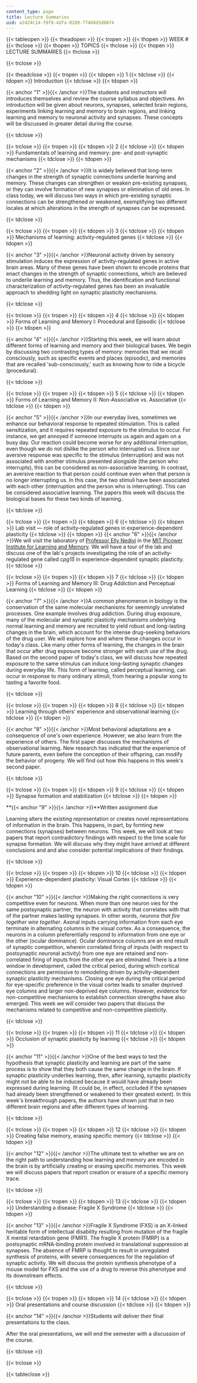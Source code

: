 ```yaml
---
content_type: page
title: Lecture Summaries
uid: a2424c14-f8f8-4dfa-0289-77468d3d08f4
---
```


{{< tableopen >}}
{{< theadopen >}}
{{< tropen >}}
{{< thopen >}}
WEEK #
{{< thclose >}}
{{< thopen >}}
TOPICS
{{< thclose >}}
{{< thopen >}}
LECTURE SUMMARIES
{{< thclose >}}

{{< trclose >}}

{{< theadclose >}}
{{< tropen >}}
{{< tdopen >}}
1
{{< tdclose >}}
{{< tdopen >}}
Introduction
{{< tdclose >}}
{{< tdopen >}}


{{< anchor "1" >}}{{< /anchor >}}The students and instructors will introduces themselves and review the course syllabus and objectives. An introduction will be given about neurons, synapses, selected brain regions, experiments linking learning and memory to brain regions, and linking learning and memory to neuronal activity and synapses. These concepts will be discussed in greater detail during the course.


{{< tdclose >}}

{{< trclose >}}
{{< tropen >}}
{{< tdopen >}}
2
{{< tdclose >}}
{{< tdopen >}}
Fundamentals of learning and memory: pre- and post-synaptic mechanisms
{{< tdclose >}}
{{< tdopen >}}


{{< anchor "2" >}}{{< /anchor >}}It is widely believed that long-term changes in the strength of synaptic connections underlie learning and memory. These changes can strengthen or weaken pre-existing synapses, or they can involve formation of new synapses or elimination of old ones. In class today, we will discuss two ways in which pre-existing synaptic connections can be strengthened or weakened, exemplifying two different locales at which alterations in the strength of synapses can be expressed.


{{< tdclose >}}

{{< trclose >}}
{{< tropen >}}
{{< tdopen >}}
3
{{< tdclose >}}
{{< tdopen >}}
Mechanisms of learning: activity-regulated genes
{{< tdclose >}}
{{< tdopen >}}


{{< anchor "3" >}}{{< /anchor >}}Neuronal activity driven by sensory stimulation induces the expression of activity-regulated genes in active brain areas. Many of these genes have been shown to encode proteins that enact changes in the strength of synaptic connections, which are believed to underlie learning and memory. Thus, the identification and functional characterization of activity-regulated genes has been an invaluable approach to shedding light on synaptic plasticity mechanisms.


{{< tdclose >}}

{{< trclose >}}
{{< tropen >}}
{{< tdopen >}}
4
{{< tdclose >}}
{{< tdopen >}}
Forms of Learning and Memory I: Procedural and Episodic
{{< tdclose >}}
{{< tdopen >}}


{{< anchor "4" >}}{{< /anchor >}}Starting this week, we will learn about different forms of learning and memory and their biological bases. We begin by discussing two contrasting types of memory: memories that we recall consciously, such as specific events and places (episodic), and memories that are recalled 'sub-consciously,' such as knowing how to ride a bicycle (procedural).


{{< tdclose >}}

{{< trclose >}}
{{< tropen >}}
{{< tdopen >}}
5
{{< tdclose >}}
{{< tdopen >}}
Forms of Learning and Memory II: Non-Associative vs. Associative
{{< tdclose >}}
{{< tdopen >}}


{{< anchor "5" >}}{{< /anchor >}}In our everyday lives, sometimes we enhance our behavioral response to repeated stimulation. This is called sensitization, and it requires repeated exposure to the stimulus to occur. For instance, we get annoyed if someone interrupts us again and again on a busy day. Our reaction could become worse for any additional interruption, even though we do not dislike the person who interrupted us. Since our aversive response was specific to the stimulus (interruption) and was not associated with another stimulus presented alongside (the person who interrupts), this can be considered as non-associative learning. In contrast, an aversive reaction to that person could continue even when that person is no longer interrupting us. In this case, the two stimuli have been associated with each other (interruption and the person who is interrupting). This can be considered associative learning. The papers this week will discuss the biological bases for these two kinds of learning.


{{< tdclose >}}

{{< trclose >}}
{{< tropen >}}
{{< tdopen >}}
6
{{< tdclose >}}
{{< tdopen >}}
Lab visit — role of activity-regulated genes in experience-dependent plasticity
{{< tdclose >}}
{{< tdopen >}}
{{< anchor "6" >}}{{< /anchor >}}We will visit the laboratory of [Professor Elly Nedivi](http://picower.mit.edu/elly-nedivi) in the [MIT Picower Institute for Learning and Memory](http://picower.mit.edu/ ). We will have a tour of the lab and discuss one of the lab's projects investigating the role of an activity-regulated gene called _cpg15_ in experience-dependent synaptic plasticity.
{{< tdclose >}}

{{< trclose >}}
{{< tropen >}}
{{< tdopen >}}
7
{{< tdclose >}}
{{< tdopen >}}
Forms of Learning and Memory III: Drug Addiction and Perceptual Learning
{{< tdclose >}}
{{< tdopen >}}


{{< anchor "7" >}}{{< /anchor >}}A common phenomenon in biology is the conservation of the same molecular mechanisms for seemingly unrelated processes. One example involves drug addiction. During drug exposure, many of the molecular and synaptic plasticity mechanisms underlying normal learning and memory are recruited to yield robust and long-lasting changes in the brain, which account for the intense drug-seeking behaviors of the drug user. We will explore how and where these changes occur in today's class. Like many other forms of learning, the changes in the brain that occur after drug exposure become stronger with each use of the drug. Based on the second paper of today's class, we will discuss how repeated exposure to the same stimulus can induce long-lasting synaptic changes during everyday life. This form of learning, called perceptual learning, can occur in response to many ordinary stimuli, from hearing a popular song to tasting a favorite food.


{{< tdclose >}}

{{< trclose >}}
{{< tropen >}}
{{< tdopen >}}
8
{{< tdclose >}}
{{< tdopen >}}
Learning through others' experience and observational learning
{{< tdclose >}}
{{< tdopen >}}


{{< anchor "8" >}}{{< /anchor >}}Most behavioral adaptations are a consequence of one's own experience. However, we also learn from the experience of others. The first paper discusses the mechanisms of observational learning. New research has indicated that the experience of future parents, even before the conception of their offspring, can modify the behavior of progeny. We will find out how this happens in this week's second paper.


{{< tdclose >}}

{{< trclose >}}
{{< tropen >}}
{{< tdopen >}}
9
{{< tdclose >}}
{{< tdopen >}}
Synapse formation and stabilization
{{< tdclose >}}
{{< tdopen >}}


**{{< anchor "9" >}}{{< /anchor >}}**Written assignment due

Learning alters the existing representation or creates novel representations of information in the brain. This happens, in part, by forming new connections (synapses) between neurons. This week, we will look at two papers that report contradictory findings with respect to the time scale for synapse formation. We will discuss why they might have arrived at different conclusions and and also consider potential implications of their findings.


{{< tdclose >}}

{{< trclose >}}
{{< tropen >}}
{{< tdopen >}}
10
{{< tdclose >}}
{{< tdopen >}}
Experience-dependent plasticity: Visual Cortex
{{< tdclose >}}
{{< tdopen >}}


{{< anchor "10" >}}{{< /anchor >}}Making the right connections is very competitive even for neurons. When more than one neuron vies for the same postsynaptic partner, the neuron with activity that correlates with that of the partner makes lasting synapses. In other words, _neurons that fire together wire together_. Axonal inputs carrying information from each eye terminate in alternating columns in the visual cortex. As a consequence, the neurons in a column preferentially respond to information from one eye or the other (ocular dominance). Ocular dominance columns are an end result of synaptic competition, wherein correlated firing of inputs (with respect to postsynaptic neuronal activity) from one eye are retained and non-correlated firing of inputs from the other eye are eliminated. There is a time window in development, called the critical period, during which cortical connections are permissive to remodeling driven by activity-dependent synaptic plasticity mechanisms. Closing one eye during the critical period for eye-specific preference in the visual cortex leads to smaller deprived eye columns and larger non-deprived eye columns. However, evidence for non-competitive mechanisms to establish connection strengths have also emerged. This week we will consider two papers that discuss the mechanisms related to competitive and non-competitive plasticity.


{{< tdclose >}}

{{< trclose >}}
{{< tropen >}}
{{< tdopen >}}
11
{{< tdclose >}}
{{< tdopen >}}
Occlusion of synaptic plasticity by learning
{{< tdclose >}}
{{< tdopen >}}


{{< anchor "11" >}}{{< /anchor >}}One of the best ways to test the hypothesis that synaptic plasticity and learning are part of the same process is to show that they both cause the same change in the brain. If synaptic plasticity underlies learning, then, after learning, synaptic plasticity might not be able to be induced because it would have already been expressed during learning. (It could be, in effect, occluded if the synapses had already been strengthened or weakened to their greatest extent). In this week's breakthrough papers, the authors have shown just that in two different brain regions and after different types of learning.


{{< tdclose >}}

{{< trclose >}}
{{< tropen >}}
{{< tdopen >}}
12
{{< tdclose >}}
{{< tdopen >}}
Creating false memory, erasing specific memory
{{< tdclose >}}
{{< tdopen >}}


{{< anchor "12" >}}{{< /anchor >}}The ultimate test to whether we are on the right path to understanding how learning and memory are encoded in the brain is by artificially creating or erasing specific memories. This week we will discuss papers that report creation or erasure of a specific memory trace.


{{< tdclose >}}

{{< trclose >}}
{{< tropen >}}
{{< tdopen >}}
13
{{< tdclose >}}
{{< tdopen >}}
Understanding a disease: Fragile X Syndrome
{{< tdclose >}}
{{< tdopen >}}


{{< anchor "13" >}}{{< /anchor >}}Fragile X Syndrome (FXS) is an X-linked heritable form of intellectual disability resulting from mutation of the fragile X mental retardation gene (FMR1). The fragile X protein (FMRP) is a postsynaptic mRNA-binding protein involved in translational suppression at synapses. The absence of FMRP is thought to result in unregulated synthesis of proteins, with severe consequences for the regulation of synaptic activity. We will discuss the protein synthesis phenotype of a mouse model for FXS and the use of a drug to reverse this phenotype and its downstream effects.


{{< tdclose >}}

{{< trclose >}}
{{< tropen >}}
{{< tdopen >}}
14
{{< tdclose >}}
{{< tdopen >}}
Oral presentations and course discussion
{{< tdclose >}}
{{< tdopen >}}


{{< anchor "14" >}}{{< /anchor >}}Students will deliver their final presentations to the class.

After the oral presentations, we will end the semester with a discussion of the course.


{{< tdclose >}}

{{< trclose >}}

{{< tableclose >}}